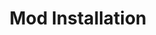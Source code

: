 ---
title: "Mod Installation"
weight: 2
type: docs
description: >
  A special section with a docs layout.
---